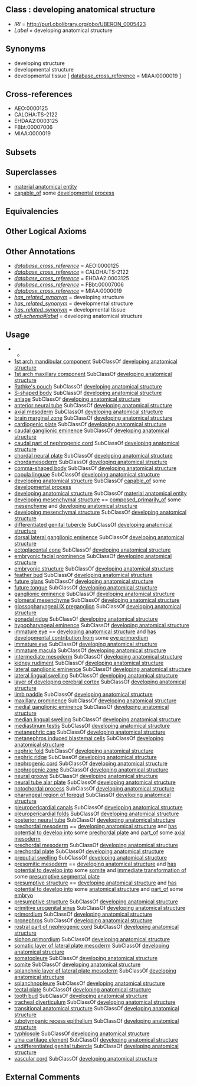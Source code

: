 
## Class : developing anatomical structure

 * *IRI* = http://purl.obolibrary.org/obo/UBERON_0005423
 * *Label* = developing anatomical structure

## Synonyms

 * developing structure
 * developmental structure
 * developmental tissue [ [database_cross_reference](../../ef/oboInOwl#hasDbXref.md) = MIAA:0000019 ]

## Cross-references

 * AEO:0000125
 * CALOHA:TS-2122
 * EHDAA2:0003125
 * FBbt:00007006
 * MIAA:0000019

## Subsets


## Superclasses

 * [material anatomical entity](../../UBERON/65/UBERON_0000465.md)
 * [capable_of](../../RO/15/RO_0002215.md) some [developmental process](../../GO/02/GO_0032502.md)

## Equivalencies


## Other Logical Axioms


## Other Annotations

 * *[database_cross_reference](../../ef/oboInOwl#hasDbXref.md)* = AEO:0000125
 * *[database_cross_reference](../../ef/oboInOwl#hasDbXref.md)* = CALOHA:TS-2122
 * *[database_cross_reference](../../ef/oboInOwl#hasDbXref.md)* = EHDAA2:0003125
 * *[database_cross_reference](../../ef/oboInOwl#hasDbXref.md)* = FBbt:00007006
 * *[database_cross_reference](../../ef/oboInOwl#hasDbXref.md)* = MIAA:0000019
 * *[has_related_synonym](../../ym/oboInOwl#hasRelatedSynonym.md)* = developing structure
 * *[has_related_synonym](../../ym/oboInOwl#hasRelatedSynonym.md)* = developmental structure
 * *[has_related_synonym](../../ym/oboInOwl#hasRelatedSynonym.md)* = developmental tissue
 * *[rdf-schema#label](../../el/rdf-schema#label.md)* = developing anatomical structure

## Usage

 * -
 * [1st arch mandibular component](../../UBERON/37/UBERON_0007237.md) SubClassOf [developing anatomical structure](../../UBERON/23/UBERON_0005423.md)
 * [1st arch maxillary component](../../UBERON/38/UBERON_0007238.md) SubClassOf [developing anatomical structure](../../UBERON/23/UBERON_0005423.md)
 * [Rathke's pouch](../../UBERON/56/UBERON_0005356.md) SubClassOf [developing anatomical structure](../../UBERON/23/UBERON_0005423.md)
 * [S-shaped body](../../UBERON/99/UBERON_0004199.md) SubClassOf [developing anatomical structure](../../UBERON/23/UBERON_0005423.md)
 * [anlage](../../UBERON/88/UBERON_0007688.md) SubClassOf [developing anatomical structure](../../UBERON/23/UBERON_0005423.md)
 * [anterior neural tube](../../UBERON/80/UBERON_0003080.md) SubClassOf [developing anatomical structure](../../UBERON/23/UBERON_0005423.md)
 * [axial mesoderm](../../UBERON/68/UBERON_0003068.md) SubClassOf [developing anatomical structure](../../UBERON/23/UBERON_0005423.md)
 * [brain marginal zone](../../UBERON/03/UBERON_0010403.md) SubClassOf [developing anatomical structure](../../UBERON/23/UBERON_0005423.md)
 * [cardiogenic plate](../../UBERON/39/UBERON_0004139.md) SubClassOf [developing anatomical structure](../../UBERON/23/UBERON_0005423.md)
 * [caudal ganglionic eminence](../../UBERON/26/UBERON_0004026.md) SubClassOf [developing anatomical structure](../../UBERON/23/UBERON_0005423.md)
 * [caudal part of nephrogenic cord](../../UBERON/53/UBERON_0005753.md) SubClassOf [developing anatomical structure](../../UBERON/23/UBERON_0005423.md)
 * [chordal neural plate](../../UBERON/57/UBERON_0003057.md) SubClassOf [developing anatomical structure](../../UBERON/23/UBERON_0005423.md)
 * [chordamesoderm](../../UBERON/80/UBERON_0004880.md) SubClassOf [developing anatomical structure](../../UBERON/23/UBERON_0005423.md)
 * [comma-shaped body](../../UBERON/98/UBERON_0004198.md) SubClassOf [developing anatomical structure](../../UBERON/23/UBERON_0005423.md)
 * [copula linguae](../../UBERON/34/UBERON_0010034.md) SubClassOf [developing anatomical structure](../../UBERON/23/UBERON_0005423.md)
 * [developing anatomical structure](../../UBERON/23/UBERON_0005423.md) SubClassOf [capable_of](../../RO/15/RO_0002215.md) some [developmental process](../../GO/02/GO_0032502.md)
 * [developing anatomical structure](../../UBERON/23/UBERON_0005423.md) SubClassOf [material anatomical entity](../../UBERON/65/UBERON_0000465.md)
 * [developing mesenchymal structure](../../UBERON/50/UBERON_0017650.md) == [composed_primarily_of](../../RO/73/RO_0002473.md) some [mesenchyme](../../UBERON/04/UBERON_0003104.md) and [developing anatomical structure](../../UBERON/23/UBERON_0005423.md)
 * [developing mesenchymal structure](../../UBERON/50/UBERON_0017650.md) SubClassOf [developing anatomical structure](../../UBERON/23/UBERON_0005423.md)
 * [differentiated genital tubercle](../../UBERON/57/UBERON_0011757.md) SubClassOf [developing anatomical structure](../../UBERON/23/UBERON_0005423.md)
 * [dorsal lateral ganglionic eminence](../../UBERON/64/UBERON_0018264.md) SubClassOf [developing anatomical structure](../../UBERON/23/UBERON_0005423.md)
 * [ectoplacental cone](../../UBERON/64/UBERON_0004364.md) SubClassOf [developing anatomical structure](../../UBERON/23/UBERON_0005423.md)
 * [embryonic facial prominence](../../UBERON/14/UBERON_0012314.md) SubClassOf [developing anatomical structure](../../UBERON/23/UBERON_0005423.md)
 * [embryonic structure](../../UBERON/50/UBERON_0002050.md) SubClassOf [developing anatomical structure](../../UBERON/23/UBERON_0005423.md)
 * [feather bud](../../UBERON/02/UBERON_0011802.md) SubClassOf [developing anatomical structure](../../UBERON/23/UBERON_0005423.md)
 * [future glans](../../UBERON/38/UBERON_0013238.md) SubClassOf [developing anatomical structure](../../UBERON/23/UBERON_0005423.md)
 * [future tongue](../../UBERON/56/UBERON_0010056.md) SubClassOf [developing anatomical structure](../../UBERON/23/UBERON_0005423.md)
 * [ganglionic eminence](../../UBERON/23/UBERON_0004023.md) SubClassOf [developing anatomical structure](../../UBERON/23/UBERON_0005423.md)
 * [glomeral mesenchyme](../../UBERON/28/UBERON_0007128.md) SubClassOf [developing anatomical structure](../../UBERON/23/UBERON_0005423.md)
 * [glossopharyngeal IX preganglion](../../UBERON/43/UBERON_0006243.md) SubClassOf [developing anatomical structure](../../UBERON/23/UBERON_0005423.md)
 * [gonadal ridge](../../UBERON/94/UBERON_0005294.md) SubClassOf [developing anatomical structure](../../UBERON/23/UBERON_0005423.md)
 * [hypopharyngeal eminence](../../UBERON/57/UBERON_0010057.md) SubClassOf [developing anatomical structure](../../UBERON/23/UBERON_0005423.md)
 * [immature eye](../../UBERON/12/UBERON_0010312.md) == [developing anatomical structure](../../UBERON/23/UBERON_0005423.md) and [has developmental contribution from](../../RO/54/RO_0002254.md) some [eye primordium](../../UBERON/71/UBERON_0003071.md)
 * [immature eye](../../UBERON/12/UBERON_0010312.md) SubClassOf [developing anatomical structure](../../UBERON/23/UBERON_0005423.md)
 * [immature macula](../../UBERON/95/UBERON_2001095.md) SubClassOf [developing anatomical structure](../../UBERON/23/UBERON_0005423.md)
 * [intermediate mesoderm](../../UBERON/64/UBERON_0003064.md) SubClassOf [developing anatomical structure](../../UBERON/23/UBERON_0005423.md)
 * [kidney rudiment](../../UBERON/95/UBERON_0005095.md) SubClassOf [developing anatomical structure](../../UBERON/23/UBERON_0005423.md)
 * [lateral ganglionic eminence](../../UBERON/25/UBERON_0004025.md) SubClassOf [developing anatomical structure](../../UBERON/23/UBERON_0005423.md)
 * [lateral lingual swelling](../../UBERON/57/UBERON_0006757.md) SubClassOf [developing anatomical structure](../../UBERON/23/UBERON_0005423.md)
 * [layer of developing cerebral cortex](../../UBERON/50/UBERON_0014950.md) SubClassOf [developing anatomical structure](../../UBERON/23/UBERON_0005423.md)
 * [limb paddle](../../UBERON/00/UBERON_0012300.md) SubClassOf [developing anatomical structure](../../UBERON/23/UBERON_0005423.md)
 * [maxillary prominence](../../UBERON/68/UBERON_0005868.md) SubClassOf [developing anatomical structure](../../UBERON/23/UBERON_0005423.md)
 * [medial ganglionic eminence](../../UBERON/24/UBERON_0004024.md) SubClassOf [developing anatomical structure](../../UBERON/23/UBERON_0005423.md)
 * [median lingual swelling](../../UBERON/56/UBERON_0006756.md) SubClassOf [developing anatomical structure](../../UBERON/23/UBERON_0005423.md)
 * [mediastinum testis](../../UBERON/51/UBERON_0005051.md) SubClassOf [developing anatomical structure](../../UBERON/23/UBERON_0005423.md)
 * [metanephric cap](../../UBERON/07/UBERON_0005107.md) SubClassOf [developing anatomical structure](../../UBERON/23/UBERON_0005423.md)
 * [metanephros induced blastemal cells](../../UBERON/31/UBERON_0010531.md) SubClassOf [developing anatomical structure](../../UBERON/23/UBERON_0005423.md)
 * [nephric fold](../../UBERON/00/UBERON_0009100.md) SubClassOf [developing anatomical structure](../../UBERON/23/UBERON_0005423.md)
 * [nephric ridge](../../UBERON/92/UBERON_0005792.md) SubClassOf [developing anatomical structure](../../UBERON/23/UBERON_0005423.md)
 * [nephrogenic cord](../../UBERON/75/UBERON_0004875.md) SubClassOf [developing anatomical structure](../../UBERON/23/UBERON_0005423.md)
 * [nephrogenic zone](../../UBERON/71/UBERON_0009871.md) SubClassOf [developing anatomical structure](../../UBERON/23/UBERON_0005423.md)
 * [neural groove](../../UBERON/61/UBERON_0005061.md) SubClassOf [developing anatomical structure](../../UBERON/23/UBERON_0005423.md)
 * [neural tube alar plate](../../UBERON/82/UBERON_0005882.md) SubClassOf [developing anatomical structure](../../UBERON/23/UBERON_0005423.md)
 * [notochordal process](../../UBERON/68/UBERON_0006268.md) SubClassOf [developing anatomical structure](../../UBERON/23/UBERON_0005423.md)
 * [pharyngeal region of foregut](../../UBERON/45/UBERON_0009145.md) SubClassOf [developing anatomical structure](../../UBERON/23/UBERON_0005423.md)
 * [pleuropericardial canals](../../UBERON/77/UBERON_0006277.md) SubClassOf [developing anatomical structure](../../UBERON/23/UBERON_0005423.md)
 * [pleuropericardial folds](../../UBERON/78/UBERON_0006278.md) SubClassOf [developing anatomical structure](../../UBERON/23/UBERON_0005423.md)
 * [posterior neural tube](../../UBERON/76/UBERON_0003076.md) SubClassOf [developing anatomical structure](../../UBERON/23/UBERON_0005423.md)
 * [prechordal mesoderm](../../UBERON/78/UBERON_0034878.md) == [developing anatomical structure](../../UBERON/23/UBERON_0005423.md) and [has potential to develop into](../../RO/87/RO_0002387.md) some [prechordal plate](../../UBERON/63/UBERON_0003063.md) and [part_of](../../BFO/50/BFO_0000050.md) some [axial mesoderm](../../UBERON/68/UBERON_0003068.md)
 * [prechordal mesoderm](../../UBERON/78/UBERON_0034878.md) SubClassOf [developing anatomical structure](../../UBERON/23/UBERON_0005423.md)
 * [prechordal plate](../../UBERON/63/UBERON_0003063.md) SubClassOf [developing anatomical structure](../../UBERON/23/UBERON_0005423.md)
 * [preputial swelling](../../UBERON/04/UBERON_0035004.md) SubClassOf [developing anatomical structure](../../UBERON/23/UBERON_0005423.md)
 * [presomitic mesoderm](../../UBERON/59/UBERON_0003059.md) == [developing anatomical structure](../../UBERON/23/UBERON_0005423.md) and [has potential to develop into](../../RO/87/RO_0002387.md) some [somite](../../UBERON/29/UBERON_0002329.md) and [immediate transformation of](../../RO/95/RO_0002495.md) some [presumptive segmental plate](../../UBERON/82/UBERON_0007282.md)
 * [presumptive structure](../../UBERON/98/UBERON_0006598.md) == [developing anatomical structure](../../UBERON/23/UBERON_0005423.md) and [has potential to develop into](../../RO/87/RO_0002387.md) some [anatomical structure](../../UBERON/61/UBERON_0000061.md) and [part_of](../../BFO/50/BFO_0000050.md) some [embryo](../../UBERON/22/UBERON_0000922.md)
 * [presumptive structure](../../UBERON/98/UBERON_0006598.md) SubClassOf [developing anatomical structure](../../UBERON/23/UBERON_0005423.md)
 * [primitive urogenital sinus](../../UBERON/64/UBERON_0000164.md) SubClassOf [developing anatomical structure](../../UBERON/23/UBERON_0005423.md)
 * [primordium](../../UBERON/48/UBERON_0001048.md) SubClassOf [developing anatomical structure](../../UBERON/23/UBERON_0005423.md)
 * [pronephros](../../UBERON/20/UBERON_0002120.md) SubClassOf [developing anatomical structure](../../UBERON/23/UBERON_0005423.md)
 * [rostral part of nephrogenic cord](../../UBERON/54/UBERON_0005754.md) SubClassOf [developing anatomical structure](../../UBERON/23/UBERON_0005423.md)
 * [siphon primordium](../../UBERON/94/UBERON_0009894.md) SubClassOf [developing anatomical structure](../../UBERON/23/UBERON_0005423.md)
 * [somatic layer of lateral plate mesoderm](../../UBERON/71/UBERON_0004871.md) SubClassOf [developing anatomical structure](../../UBERON/23/UBERON_0005423.md)
 * [somatopleure](../../UBERON/74/UBERON_0004874.md) SubClassOf [developing anatomical structure](../../UBERON/23/UBERON_0005423.md)
 * [somite](../../UBERON/29/UBERON_0002329.md) SubClassOf [developing anatomical structure](../../UBERON/23/UBERON_0005423.md)
 * [splanchnic layer of lateral plate mesoderm](../../UBERON/72/UBERON_0004872.md) SubClassOf [developing anatomical structure](../../UBERON/23/UBERON_0005423.md)
 * [splanchnopleure](../../UBERON/73/UBERON_0004873.md) SubClassOf [developing anatomical structure](../../UBERON/23/UBERON_0005423.md)
 * [tectal plate](../../UBERON/77/UBERON_0006777.md) SubClassOf [developing anatomical structure](../../UBERON/23/UBERON_0005423.md)
 * [tooth bud](../../UBERON/81/UBERON_0008281.md) SubClassOf [developing anatomical structure](../../UBERON/23/UBERON_0005423.md)
 * [tracheal diverticulum](../../UBERON/03/UBERON_0006303.md) SubClassOf [developing anatomical structure](../../UBERON/23/UBERON_0005423.md)
 * [transitional anatomical structure](../../UBERON/88/UBERON_0016888.md) SubClassOf [developing anatomical structure](../../UBERON/23/UBERON_0005423.md)
 * [tubotympanic recess epithelium](../../UBERON/20/UBERON_0010020.md) SubClassOf [developing anatomical structure](../../UBERON/23/UBERON_0005423.md)
 * [typhlosole](../../UBERON/99/UBERON_0009099.md) SubClassOf [developing anatomical structure](../../UBERON/23/UBERON_0005423.md)
 * [ulna cartilage element](../../UBERON/06/UBERON_0006306.md) SubClassOf [developing anatomical structure](../../UBERON/23/UBERON_0005423.md)
 * [undifferentiated genital tubercle](../../UBERON/76/UBERON_0005876.md) SubClassOf [developing anatomical structure](../../UBERON/23/UBERON_0005423.md)
 * [vascular cord](../../UBERON/65/UBERON_0006965.md) SubClassOf [developing anatomical structure](../../UBERON/23/UBERON_0005423.md)

## External Comments

